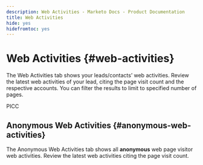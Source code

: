 ```yaml
---
description: Web Activities - Marketo Docs - Product Documentation
title: Web Activities
hide: yes
hidefromtoc: yes
---
```

# Web Activities {#web-activities}

The Web Activities tab shows your leads/contacts’ web activities.
Review the latest web activities of your lead, citing the page visit count and the respective accounts. You can filter the results to limit to specified number of pages.

   PICC

## Anonymous Web Activities {#anonymous-web-activities}

The Anonymous Web Activities tab shows all **anonymous** web page visitor web activities. Review the latest web activities citing the page visit count.
